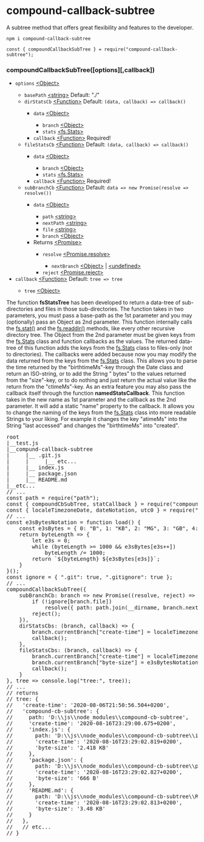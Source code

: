 # compound-callback-subtree
A subtree method that offers great flexibility and features to the developer.
<pre><code class="language-javascript">npm i compound-callback-subtree

const { compoundCallbackSubTree } = require("compound-callback-subtree");</code></pre>
<h3>compoundCallbackSubTree([options][,callback])</h3>
<ul>
    <li><code>options</code> <a href="https://developer.mozilla.org/en-US/docs/Web/JavaScript/Reference/Global_Objects/Object">&lt;Object&gt;</a></li>
    <ul>
        <li><code>basePath</code> <a href="https://developer.mozilla.org/en-US/docs/Web/JavaScript/Data_structures#String_type">&lt;string&gt;</a> Default: "./"</li>
        <li><code>dirStatsCb</code> <a href="https://developer.mozilla.org/en-US/docs/Web/JavaScript/Reference/Global_Objects/Function">&lt;Function&gt;</a> Default: <code>(data, callback) => callback()</code></li>
        <ul>
            <li><code>data</code> <a href="https://developer.mozilla.org/en-US/docs/Web/JavaScript/Reference/Global_Objects/Object">&lt;Object&gt;</a></li>
            <ul>
                <li><code>branch</code> <a href="https://developer.mozilla.org/en-US/docs/Web/JavaScript/Reference/Global_Objects/Object">&lt;Object&gt;</a></li>
                <li><code>stats</code> <a href="https://nodejs.org/dist/latest-v12.x/docs/api/fs.html#fs_class_fs_stats">&lt;fs.Stats&gt;</a></li>
            </ul>
            <li><code>callback</code> <a href="https://developer.mozilla.org/en-US/docs/Web/JavaScript/Reference/Global_Objects/Function">&lt;Function&gt;</a></code> Required!</li>
        </ul>
        <li><code>fileStatsCb</code> <a href="https://developer.mozilla.org/en-US/docs/Web/JavaScript/Reference/Global_Objects/Function">&lt;Function&gt;</a> Default: <code>(data, callback) => callback()</code></li>
        <ul>
            <li><code>data</code> <a href="https://developer.mozilla.org/en-US/docs/Web/JavaScript/Reference/Global_Objects/Object">&lt;Object&gt;</a></li>
            <ul>
                <li><code>branch</code> <a href="https://developer.mozilla.org/en-US/docs/Web/JavaScript/Reference/Global_Objects/Object">&lt;Object&gt;</a></li>
                <li><code>stats</code> <a href="https://nodejs.org/dist/latest-v12.x/docs/api/fs.html#fs_class_fs_stats">&lt;fs.Stats&gt;</a></li>
            </ul>
            <li><code>callback</code> <a href="https://developer.mozilla.org/en-US/docs/Web/JavaScript/Reference/Global_Objects/Function">&lt;Function&gt;</a></code> Required!</li>
        </ul>
        <li><code>subBranchCb</code> <a href="https://developer.mozilla.org/en-US/docs/Web/JavaScript/Reference/Global_Objects/Function">&lt;Function&gt;</a> Default: <code>data => new Promise(resolve => resolve())</code></li>
        <ul>
            <li><code>data</code> <a href="https://developer.mozilla.org/en-US/docs/Web/JavaScript/Reference/Global_Objects/Object">&lt;Object&gt;</a></li>
            <ul>
                <li><code>path</code> <a href="https://developer.mozilla.org/en-US/docs/Web/JavaScript/Data_structures#String_type">&lt;string&gt;</a></li>
                <li><code>nextPath</code> <a href="https://developer.mozilla.org/en-US/docs/Web/JavaScript/Data_structures#String_type">&lt;string&gt;</a></li>
                <li><code>file</code> <a href="https://developer.mozilla.org/en-US/docs/Web/JavaScript/Data_structures#String_type">&lt;string&gt;</a></li>
                <li><code>branch</code> <a href="https://developer.mozilla.org/en-US/docs/Web/JavaScript/Reference/Global_Objects/Object">&lt;Object&gt;</a></li>
            </ul>
            <li>Returns <a href="https://developer.mozilla.org/en-US/docs/Web/JavaScript/Reference/Global_Objects/Promise">&lt;Promise&gt;</a></li>
            <ul>
                <li><code>resolve</code> <a href="https://developer.mozilla.org/en-US/docs/Web/JavaScript/Reference/Global_Objects/Promise/resolve">&lt;Promise.resolve&gt;</a></li>
                <ul>
                    <li><code>nextBranch</code> <a href="https://developer.mozilla.org/en-US/docs/Web/JavaScript/Reference/Global_Objects/Object">&lt;Object&gt;</a> | <a href="https://developer.mozilla.org/en-US/docs/Web/JavaScript/Data_structures#Undefined_type">&lt;undefined&gt;</a></li>
                </ul>
                <li><code>reject</code> <a href="https://developer.mozilla.org/en-US/docs/Web/JavaScript/Reference/Global_Objects/Promise/reject">&lt;Promise.reject&gt;</a></li>
            </ul>
        </ul>
    </ul>
    <li><code>callback</code> <a href="https://developer.mozilla.org/en-US/docs/Web/JavaScript/Reference/Global_Objects/Function">&lt;Function&gt;</a> Default: <code>tree => tree</code></li>
    <ul>
        <li><code>tree</code> <a href="https://developer.mozilla.org/en-US/docs/Web/JavaScript/Reference/Global_Objects/Object">&lt;Object&gt;</a></li>
    </ul>
</ul>

The function <b>fsStatsTree</b> has been developed to return a data-tree of sub-directories and files in those sub-directories. The function takes in two parameters, you must pass a base-path as the 1st parameter and you may (optionally) pass an Object as 2nd parameter. This function internally calls the <a href="https://nodejs.org/dist/latest-v12.x/docs/api/fs.html#fs_fs_stat_path_options_callback">fs.stat()</a> and the <a href="https://nodejs.org/dist/latest-v12.x/docs/api/fs.html#fs_fs_readdir_path_options_callback">fs.readdir()</a> methods, like every other recursive directory tree. The Object from the 2nd parameter must be given keys from the <a href="https://nodejs.org/dist/latest-v12.x/docs/api/fs.html#fs_class_fs_stats">fs.Stats</a> class and function callbacks as the values. The returned data-tree of this function adds the keys from the <a href="https://nodejs.org/dist/latest-v12.x/docs/api/fs.html#fs_class_fs_stats">fs.Stats</a> class to files-only (not to directories). The callbacks were added because now you may modify the data returned from the keys from the <a href="https://nodejs.org/dist/latest-v12.x/docs/api/fs.html#fs_class_fs_stats">fs.Stats</a> class. This allows you to parse the time returned by the "birthtimeMs"-key through the Date class and return an ISO-string, or to add the String " bytes" to the values returned from the "size"-key, or to do nothing and just return the actual value like the return from the "ctimeMs"-key. As an extra feature you may also pass the callback itself through the function <b>namedStatsCallback</b>. This function takes in the new name as 1st parameter and the callback as the 2nd parameter. It will add a static "name" property to the callback. It allows you to change the naming of the keys from the <a href="https://nodejs.org/dist/latest-v12.x/docs/api/fs.html#fs_class_fs_stats">fs.Stats</a> class into more readable Strings to your liking. For example it changes the key "atimeMs" into the String "last accessed" and changes the "birthtimeMs" into "created".

<pre>root
|__test.js
|__compund-callback-subtree
|     |__ .git.js
|     |     |__ etc...
|     |__ index.js
|     |__ package.json
|     |__ README.md
|__etc...
// ...
const path = require("path");
const { compoundCbSubTree, statCallback } = require("compound-cb-subtree");
const { localeTimezoneDate, dateNotation, utc0 } = require("locale-timezone-date");
// ...
const e3sBytesNotation = function load() {
    const e3sBytes = { 0: "B", 1: "KB", 2: "MG", 3: "GB", 4: "TB", 5: "PB" };
    return byteLength => {
        let e3s = 0;
        while (byteLength >= 1000 && e3sBytes[e3s++])
            byteLength /= 1000;
        return `${byteLength} ${e3sBytes[e3s]}`;
    }
}();
const ignore = { ".git": true, ".gitignore": true };
// ...
compoundCallbackSubTree({
    subBranchCb: branch => new Promise((resolve, reject) => {
        if (!ignore[branch.file])
            resolve({ path: path.join(__dirname, branch.nextPath) });
        reject();
    }),
    dirStatsCbs: (branch, callback) => {
        branch.currentBranch["create-time"] = localeTimezoneDate.toISOString(new Date(branch.stats.birthTimeMs));
        callback();
    },
    fileStatsCbs: (branch, callback) => {
        branch.currentBranch["create-time"] = localeTimezoneDate.toISOString(new Date(branch.stats.birthTimeMs));
        branch.currentBranch["byte-size"] = e3sBytesNotation(branch.stats.size);
        callback();
    }
}, tree => console.log("tree:", tree));
// ...
// returns
// tree: {
//   'create-time': '2020-08-06T21:50:56.504+0200',
//   'compound-cb-subtree': {
//     path: 'D:\\js\\node_modules\\compound-cb-subtree',
//     'create-time': '2020-08-16T23:29:00.675+0200',
//     'index.js': {
//       path: 'D:\\js\\node_modules\\compound-cb-subtree\\index.js',
//       'create-time': '2020-08-16T23:29:02.819+0200',
//       'byte-size': '2.418 KB'
//     },
//     'package.json': {
//       path: 'D:\\js\\node_modules\\compound-cb-subtree\\package.json',
//       'create-time': '2020-08-16T23:29:02.827+0200',
//       'byte-size': '666 B'
//     },
//     'README.md': {
//       path: 'D:\\js\\node_modules\\compound-cb-subtree\\README.md',
//       'create-time': '2020-08-16T23:29:02.813+0200',
//       'byte-size': '3.48 KB'
//     }
//   },
//   // etc...
// }</pre>
